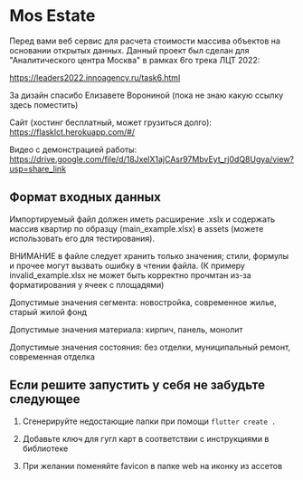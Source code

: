 # Mos Estate

Перед вами веб сервис для расчета стоимости массива объектов на основании открытых данных. Данный проект был сделан для "Аналитического центра Москва" в рамках 6го трека ЛЦТ 2022:

https://leaders2022.innoagency.ru/task6.html

За дизайн спасибо Елизавете Ворониной (пока не знаю какую ссылку здесь поместить)

Сайт (хостинг бесплатный, может грузиться долго): https://flasklct.herokuapp.com/#/

Видео с демонстрацией работы: https://drive.google.com/file/d/18JxelX1ajCAsr97MbvEyt_rj0dQ8Ugya/view?usp=share_link

## Формат входных данных

Импортируемый файл должен иметь расширение .xslx и содержать массив квартир по образцу (main_example.xlsx) в assets (можете использовать его для тестирования). 

ВНИМАНИЕ в файле следует хранить только значения; стили, формулы и прочее могут вызвать ошибку в чтении файла. (К примеру invalid_example.xlsx не может быть корректно прочмтан из-за форматирования у ячеек с площадями)

Допустимые значения сегмента: новостройка, современное жилье, старый жилой фонд

Допустимые значения материала: кирпич, панель, монолит

Допустимые значения состояния: без отделки, муниципальный ремонт, современная отделка

## Если решите запустить у себя не забудьте следующее

1) Сгенерируйте недостающие папки при помощи `flutter create .`

2) Добавьте ключ для гугл карт в соответствии с инструкциями в библиотеке

3) При желании поменяйте favicon в папке web на иконку из ассетов
